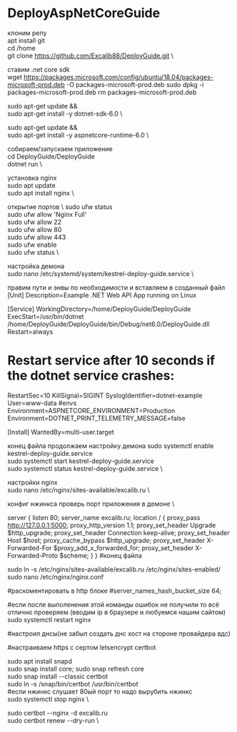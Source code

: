 # DeployAspNetCoreGuide

клоним репу \
apt install git \
cd /home \
git clone https://github.com/Excalib88/DeployGuide.git \

ставим .net core sdk \
wget https://packages.microsoft.com/config/ubuntu/18.04/packages-microsoft-prod.deb -O packages-microsoft-prod.deb
sudo dpkg -i packages-microsoft-prod.deb
rm packages-microsoft-prod.deb

sudo apt-get update && \
  sudo apt-get install -y dotnet-sdk-6.0 \

sudo apt-get update && \
  sudo apt-get install -y aspnetcore-runtime-6.0 \

собираем/запускаем приложение \
cd DeployGuide/DeployGuide \
dotnet run \

установка nginx \
sudo apt update \
sudo apt install nginx \

открытие портов \ 
sudo ufw status \
sudo ufw allow 'Nginx Full' \
sudo ufw allow 22 \
sudo ufw allow 80 \
sudo ufw allow 443 \
sudo ufw enable \
sudo ufw status \

настройка демона \
sudo nano /etc/systemd/system/kestrel-deploy-guide.service \

правим пути и энвы по необходимости и вставляем в созданный файл \
[Unit]
Description=Example .NET Web API App running on Linux

[Service]
WorkingDirectory=/home/DeployGuide/DeployGuide
ExecStart=/usr/bin/dotnet /home/DeployGuide/DeployGuide/bin/Debug/net6.0/DeployGuide.dll
Restart=always
# Restart service after 10 seconds if the dotnet service crashes:
RestartSec=10
KillSignal=SIGINT
SyslogIdentifier=dotnet-example
User=www-data
#envs
Environment=ASPNETCORE_ENVIRONMENT=Production
Environment=DOTNET_PRINT_TELEMETRY_MESSAGE=false

[Install]
WantedBy=multi-user.target

конец файла
продолжаем настройку демона
sudo systemctl enable kestrel-deploy-guide.service \
sudo systemctl start kestrel-deploy-guide.service \
sudo systemctl status kestrel-deploy-guide.service \

настройки nginx \
sudo nano /etc/nginx/sites-available/excalib.ru \

конфиг нжинкса проверь порт приложения в демоне \

server {
    listen        80;
    server_name   excalib.ru;
    location / {
        proxy_pass         http://127.0.0.1:5000;
        proxy_http_version 1.1;
        proxy_set_header   Upgrade $http_upgrade;
        proxy_set_header   Connection keep-alive;
        proxy_set_header   Host $host;
        proxy_cache_bypass $http_upgrade;
        proxy_set_header   X-Forwarded-For $proxy_add_x_forwarded_for;
        proxy_set_header   X-Forwarded-Proto $scheme;
    }
}
#конец файла

sudo ln -s /etc/nginx/sites-available/excalib.ru /etc/nginx/sites-enabled/ \
sudo nano /etc/nginx/nginx.conf

#раскоментировать в http блоке
#server_names_hash_bucket_size 64;

#если после выполенения этой команды ошибок не получили то всё отлично проверяем (вводим ip в браузере и любуемся нашим сайтом)
sudo systemctl restart nginx

#настроил днсы(не забыл создать днс хост на стороне провайдера вдс)

#настраиваем https с сертом letsencrypt certbot

sudo apt install snapd \
sudo snap install core; sudo snap refresh core \
sudo snap install --classic certbot \
sudo ln -s /snap/bin/certbot /usr/bin/certbot \
#если нжинкс слушает 80ый порт то надо вырубить нжинкс \
sudo systemctl stop nginx \

sudo certbot --nginx -d excalib.ru \
sudo certbot renew --dry-run \
